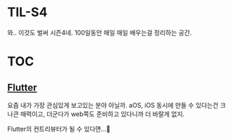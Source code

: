 # TIL-S4

와.. 이것도 벌써 시즌4네.
100일동안 매일 매일 배우는걸 정리하는 공간.

# TOC

## [Flutter](https://github.com/giantsol/TIL-S4/tree/master/flutter)

요즘 내가 가장 관심있게 보고있는 분야 아닐까. aOS, iOS 동시에 만들 수 있다는건 크나큰 매력이고,
더군다가 web쪽도 준비하고 있다니까 더 바랄게 없지.

Flutter의 컨트리뷰터가 될 수 있다면...🤔
